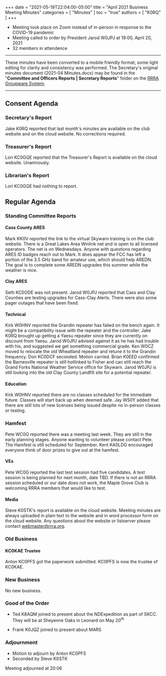 +++
date = "2021-05-19T22:04:00-05:00"
title = "April 2021 Business Meeting Minutes"
categories = [ "Minutes" ]
toc = "true"
authors = [ "K0RQ" ]
+++
* Meeting took place on Zoom instead of in-person in response to the COVID-19 pandemic
* Meeting called to order by President Jarod W0JPJ at 19:00, April 20, 2021
* 32 members in attendence

<!--more-->

---

These minutes have been converted to a mobile friendly format; some light
editing for clarity and consistency was performed. The Secretary's original
minutes document (2021-04 Minutes.docx) may be found in the
"**Committee and Officers Reports | Secretary Reports**" folder on the
[RRRA Groupware System](https://cloud.rrra.org/). 

---

## Consent Agenda 

### Secretary's Report

Jake K0RQ reported that last month's minutes are available on the club
website and on the cloud website. No corrections required.

### Treasurer's Report

Lori KC0GQE reported that the Treasurer's Report is available on the
cloud website. Unaninously.

### Librarian's Report

Lori KC0GQE had nothing to report.

## Regular Agenda

### Standing Committee Reports 

#### Cass County ARES

Mark KK0V reported the link to the virtual Skywarn training is on the
club website. There is a Great Lakes Area Winlink net and is open to
all licensed operators. The net is on Wednesdays. Anyone with questions
regarding ARES ID badges reach out to Mark. It does appear the FCC has
left a portion of the 3.5 GHz band for amateur use, which should help
AREDN. The goal is to complete some AREDN upgrades this summer while the
weather is nice.

#### Clay ARES

Seth KC0ODE was not present. Jarod W0JPJ reported that Cass and Clay
Counties are testing upgrades for Cass-Clay Alerts. There were also some
pager outages that have been fixed.

#### Technical

 Kirk W0HNV reported the Grandin repeater has failed on the bench again.
 It might be a compatibility issue with the repeater and the controller.
 Jake K0RQ brought up getting a Yaesu repeater since they are currently
 on discount from Yaesu. Jarod W0JPJ advised against it as he has had
 trouble with his, and suggested we get something commercial grade. Ken
 W0CZ moved to relocate the old Wheatland repeater and retune it to the
 Grandin frequency. Don KC0DCF seconded. Motion carried. Brian K0EED
 confirmed the Barnesville repeater is still hotlinked to Fisher and
 can still reach the Grand Forks National Weather Service office for
 Skywarn. Jarod W0JPJ is still looking into the old Clay County Landfill
 site for a potential repeater.

#### Education

 Kirk W0HNV reported there are no classes scheduled for the immediate
 future. Classes will start back up when deemed safe. Jay WS0Y added
 that there are still lots of new licenses being issued despite no
 in-person classes or testing.

### Hamfest

Pete WC0G reported there was a meeting last week. They are still in the
early planning stages. Anyone wanting to volunteer please contact Pete.
The Hamfest is still scheduled for September. Kent KA0LDG encouraged
everyone think of door prizes to give out at the hamfest.

#### VEs

Pete WC0G reported the last test session had five candidates. A test
session is being planned for next month, date TBD. If there is not an
RRRA session scheduled or our date does not work, the Maple Grove Club
is welcoming RRRA members that would like to test.

#### Media

Steve K0STK's report is available on the cloud website. Meeting minutes
are always uploaded in plain text to the website and in word processor
form on the cloud website. Any questions about the website or listserver
please contact webmaster@rrra.org.

### Old Business

#### KC0KAE Trustee

Anton KC0PFS got the paperwork submitted. KC0PFS is now the trustee of
KC0KAE.

### New Business

No new business.

### Good of the Order

* Ted K8AQM joined to present about the NDExpedition as part of SKCC. They will be at Sheyenne Oaks in Leonard on May 20<sup>th</sup>

* Frank K0JQZ joined to present about MARS

### Adjournment

* Motion to adjourn by Anton KC0PFS
* Seconded by Steve K0STK

Meeting adjourned at 20:06
